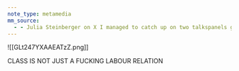 ```yaml
---
note_type: metamedia
mm_source:
  - - Julia Steinberger on X I managed to catch up on two talkspanels givenorganised by @ER_Roberts_ and her organisation Working Class Climate Alliance @_WCCA over past days and I have lots of (mostly extremely positive) thoughts to share with yo.md
---
```


![[GLt247YXAAEATzZ.png]]

CLASS IS NOT JUST A FUCKING
LABOUR RELATION

